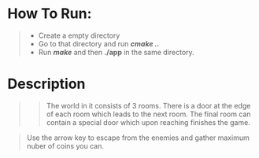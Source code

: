
# How To Run:
> - Create a empty directory
> - Go to that directory and run ***cmake ..***
> - Run ***make*** and then **./app** in the same directory.

# Description

>>The world in it consists of 3 rooms. There is a door at the edge of each room which leads to the next room. The final room can contain a special door which upon reaching finishes the game.

> Use the arrow key to escape from the enemies and gather maximum nuber of coins you can.

